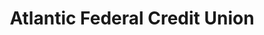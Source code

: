 ---
facebook: https://facebook.com/AtlanticFederal
linkedin: https://linkedin.com/company/atlantic-federal-credit-union
logohandle: atlfedcu
sort: atlfedcu
title: Atlantic Federal Credit Union
twitter: https://x.com/AtlanticFederal
website: https://web.atlfedcu.com/
youtube: https://youtube.com/user/AtlanticFederalCU
---
